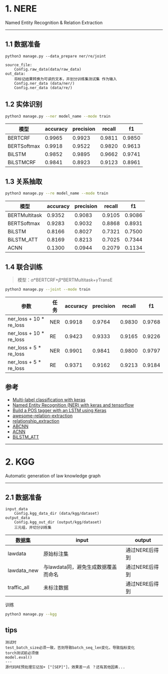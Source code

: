 # 1. NERE
Named Entity Recognition &amp; Relation Extraction

---

## 1.1 数据准备  
    python3 manage.py --data_prepare ner/re/joint   
    
    source_file:   
        Config.raw_data(data/raw_data)  
    out_data:   
        将标记结果转换为可读的文本，并划分训练集测试集 作为输入 
        Config.ner_data (data/ner/)   
        Config.ner_data (data/re/)

## 1.2 实体识别  
```bash
python3 manage.py --ner model_name --mode train
```
|模型|accuracy|precision|recall|f1|
|---|---|---|---|---|
|BERTCRF|0.9965|0.9923|0.9811|0.9850|
|BERTSoftmax|0.9918|0.9522|0.9820|0.9613|
|BiLSTM|0.9852|0.9895|0.9662|0.9741|
|BiLSTMCRF|0.9841|0.8923|0.9123|0.8961|

## 1.3 关系抽取
```bash
python3 manage.py --re model_name --mode train
```
|模型|accuracy|precision|recall|f1|
|---|---|---|---|---|
|BERTMultitask|0.9352|0.9083|0.9105|0.9086|
|BERTSoftmax|0.9283|0.9032|0.8868|0.8931|
|BiLSTM|0.8166|0.8027|0.7321|0.7500|
|BiLSTM_ATT|0.8169|0.8213|0.7025|0.7344|
|ACNN|0.1300|0.0944|0.2079|0.1134|


## 1.4 联合训练 
> 模型：$\alpha$*BERTCRF+$\beta$*BERTMultitask+$\gamma$TransE
```bash
python3 manage.py --joint --mode train
```
|参数|任务|accuracy|precision|recall|f1|
|---|---|---|---|---|---|
|ner_loss + 10 * re_loss|NER|0.9918|0.9764|0.9830|0.9768|
|ner_loss + 10 * re_loss|RE|0.9423|0.9333|0.9165|0.9226|
|ner_loss + 5 * re_loss|NER|0.9901|0.9841|0.9800|0.9797|
|ner_loss + 5 * re_loss|RE|0.9371|0.9162|0.9213|0.9184|


## 参考 
- [Multi-label classification with keras](https://www.kaggle.com/roccoli/multi-label-classification-with-keras)
- [Named Entity Recognition (NER) with keras and tensorflow](https://towardsdatascience.com/named-entity-recognition-ner-meeting-industrys-requirement-by-applying-state-of-the-art-deep-698d2b3b4ede)
- [Build a POS tagger with an LSTM using Keras](https://nlpforhackers.io/lstm-pos-tagger-keras/)
- [awesome-relation-extraction](https://github.com/roomylee/awesome-relation-extraction)
- [relationship_extraction](http://nlpprogress.com/english/relationship_extraction.html)
- [ABCNN](https://github.com/lsrock1/abcnn_pytorch/blob/master/abcnn.py)
- [ACNN](https://github.com/lawlietAi/pytorch-acnn-model)
- [BiLSTM_ATT](https://github.com/buppt/ChineseNRE/blob/master/BiLSTM_ATT.py)

------

# 2. KGG
Automatic generation of law knowledge graph

----

## 2.1 数据准备 
    
    input_data  
        Config.kgg_data_dir (data/kgg/dataset)
    output_data
        Config.kgg_out_dir (output/kgg/dataset)
        三元组，并切分训练集 


|数据集|input|output|
|---|---|---|
|lawdata|原始标注集|通过NERE后得到|
|lawdata_new|与lawdata同，避免生成数据覆盖而命名|通过NERE后得到|
|traffic_all|未标注数据|通过NERE后得到|


训练
```bash
python3 manage.py --kgg 
```


## tips
    测试时 
    test_batch_size必须一致，否则导致batch_seq_len变化，导致指标变化
    torch测试前必须做
    model.eval() 
    --- 
    源代码RE预处理忘记加+ ["[SEP]"]，效果差一点 ？还有其他因素...
    